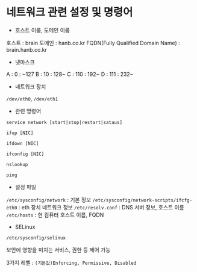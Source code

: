 # 네트워크 관련 설정 및 명령어

* 호스트 이름, 도메인 이름

호스트 : brain
도메인 : hanb.co.kr
FQDN(Fully Qualified Domain Name) : brain.hanb.co.kr

* 넷마스크

A : 0 : ~127
B : 10 : 128~
C : 110 : 192~
D : 111 : 232~

* 네트워크 장치

`/dev/eth0`, `/dev/eth1`

* 관련 명령어

`service network [start|stop|restart|sataus]`

`ifup [NIC]`

`ifdown [NIC]`

`ifconfig [NIC]`

`nslookup`

`ping`

* 설정 파일

`/etc/sysconfig/network` : 기본 정보
`/etc/sysconfig/network-scripts/ifcfg-eth0` : eth 장치 네트워크 정보
`/etc/resolv.conf` : DNS 서버 정보, 호스트 이름
`/etc/hosts` : 현 컴퓨터 호스트 이름, FQDN

* SELinux

`/etc/sysconfig/selinux`

보안에 영향을 미치는 서비스, 권한 등 제어 가능

3가지 레벨 : `(기본값)Enforcing, Permissive, Disabled`

